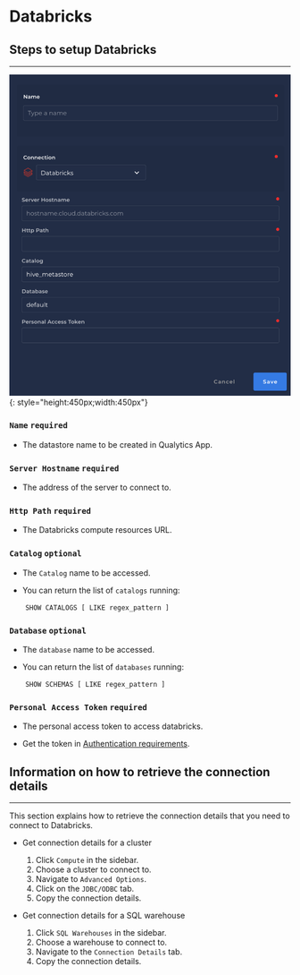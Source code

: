 # Databricks



## Steps to setup Databricks
---

![Screenshot](../assets/datastores/databricks/create-datastore.png){: style="height:450px;width:450px"}

### `Name` <spam id='required'>`required`</spam>

*   The datastore name  to be created in Qualytics App.

### `Server Hostname` <spam id='required'>`required`</spam>
    
* The address of the server to connect to.

### `Http Path` <spam id='required'>`required`</spam>

* The Databricks compute resources URL.
### `Catalog` <spam id='not-required'>`optional`</spam>

* The `Catalog` name to be accessed.

* You can return the list of `catalogs` running:

```text
    SHOW CATALOGS [ LIKE regex_pattern ]
```

### `Database` <spam id='not-required'>`optional`</spam>

* The `database` name to be accessed.

* You can return the list of `databases` running:

```text
    SHOW SCHEMAS [ LIKE regex_pattern ]
```
### `Personal Access Token` <spam id='required'>`required`</spam>

* The personal access token to access databricks.

* Get the token in [Authentication requirements](https://docs.databricks.com/integrations/jdbc-odbc-bi.html#authentication).



## Information on how to retrieve the connection details
---

This section explains how to retrieve the connection details that you need to connect to Databricks.

* Get connection details for a cluster
    1. Click `Compute` in the sidebar.
    2. Choose a cluster to connect to.
    3. Navigate to `Advanced Options`.
    4. Click on the `JDBC/ODBC` tab.
    5. Copy the connection details.

* Get connection details for a SQL warehouse
    1. Click `SQL Warehouses` in the sidebar.
    2. Choose a warehouse to connect to.
    3. Navigate to the `Connection Details` tab.
    4. Copy the connection details.